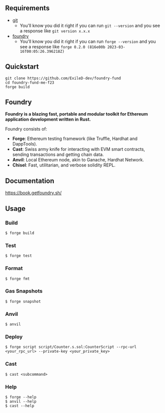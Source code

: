 ## Requirements

- [git](https://git-scm.com/book/en/v2/Getting-Started-Installing-Git)
  - You'll know you did it right if you can run `git --version` and you see a response like `git version x.x.x`
- [foundry](https://getfoundry.sh/)
  - You'll know you did it right if you can run `forge --version` and you see a response like `forge 0.2.0 (816e00b 2023-03-16T00:05:26.396218Z)`


## Quickstart

```
git clone https://github.com/ExileD-dev/foundry-fund
cd foundry-fund-me-f23
forge build
```


## Foundry

**Foundry is a blazing fast, portable and modular toolkit for Ethereum application development written in Rust.**

Foundry consists of:

-   **Forge**: Ethereum testing framework (like Truffle, Hardhat and DappTools).
-   **Cast**: Swiss army knife for interacting with EVM smart contracts, sending transactions and getting chain data.
-   **Anvil**: Local Ethereum node, akin to Ganache, Hardhat Network.
-   **Chisel**: Fast, utilitarian, and verbose solidity REPL.

## Documentation

https://book.getfoundry.sh/

## Usage

### Build

```shell
$ forge build
```

### Test

```shell
$ forge test
```

### Format

```shell
$ forge fmt
```

### Gas Snapshots

```shell
$ forge snapshot
```

### Anvil

```shell
$ anvil
```

### Deploy

```shell
$ forge script script/Counter.s.sol:CounterScript --rpc-url <your_rpc_url> --private-key <your_private_key>
```

### Cast

```shell
$ cast <subcommand>
```

### Help

```shell
$ forge --help
$ anvil --help
$ cast --help
```
<!-- 
Tests are important, its good practice, if our contract is without test its not a good 
contract.

// setup always runs first
 // fake user (prank) to send all tx
 // this is fork testing
    // get sepolia rpc from alchemy and put it in .env, also put .env in gitignore
    // forge test -vvvvv --fork-url $SEPOLIA_RPC
    // anvil will now pretend to run deploy and read from sepolia chain
    // instead of blank chain like before.
    // now the above test will be successfull
    // downside is fork testing takes alot of resources on alchemy
    // forge coverage -vvvvv --fork-url $SEPOLIA_RPC
    //                       --rpc-url (same thing)
    // coverage will tell us how many lines of our code as tested

    // modular testing and modular deployements
    // where we dnt have our addresses hardcoded with sepolia
    // so we can deploy and test to other chains easier
    // did above in helper config

    // we dnt know which one is the owner,
    // so we use prank from foundry to make fake address
    // so we dnt have to choose btw address(this) or msg.sender
    // hoax prank and give money to address so it does prank and deal

    // foundry feature = Chisel
    // chisel (in terminal)
    // it allows us to write solidity in terminal

    //forge snapshot --match-test testWithdrawFromMultipleFunders
    // makes a snapshot file to give us gas info for a specific test

    // for all above test, bcz they r test, its not using gas for tx
    // we can use txGasPrice() function to depict real life gas tx

    
// Instead of pasting the whole interface of each contract we want to interact with,
// we can use github to directly import this interface.
 // using constant and immutable allows us to make our code more gas effecient.
    //constant can be changed
    //immutable can only be updated once in the constructor
    //payable makes function accept native BC currency, makes button red.
    / require is like if else, we can ask for someting like (1 eth)
        // if the $ is not 1ETH, it reverts and display the message.
        // revert undo any actions that have been done, and send the remaining gas back
        // if reverts, myVal will stay 1 if the require reverts and the gas will be used.
 //require(msg.value > minimumUsd, "Didn't send enough ETH");
        // we need to use oracle chainlink to get the real world data(like 5 usd)
        // centralized oracles are point of failure because it will nullify smart contract/ BC
        // Chainlink is decentralized oracle network which we can use to get data.
        // helps us create hybrid smart contracts.

        // now using chainlink and conversions,

        //require(getConversionRate(msg.value) >= minimumUsd, "Didn't send enough ETH");
        // now that we have a library, we can use getConversionRate as this
        //getConversionRate is taking ethAmount as parameter, but when used in library,
        // msg.value is the first parameter which we dont need in paranthesis but before.

        // to make funcution more cheaper and gas effecient, we can use
    // storage variables

    
    // we can use libraries to make these 3 below functions and make them custom functions of any type
    //msg.value.getPrice();
    // we can make our own library

     // Modifiers are used to create keywords, which we can use to allow certain users
    // to access certain functions
        //modifer is executed before the function if _ is at the end.
        //modifer is executed after the function if _ is at the top.


    // what happens if someone sends this contract eth without calling the fund function
    // we can use recieve and fallback

    // to fund our most recently deployed cotnract
// we can use forge install Cyfrin/foundry-devops --no-commit
// and then import devopstools like below


//1. Deploy mocks where we are on local anvil chain
keep track of contract address across different chain
Sepolia ETH/USD
Mainnet ETH/USD

// is Scipt gives vm variable

    if we are on a local anvil, we deploy mocks
    otherwise, grab the existing address from live network

    price feed address
    anvil is different bcz we need to use mocks bcz contracts dnt exists
    as compared to live networks

    if we dont do the above if, it will create a new price feed
    but if we have already deployed one we can use it again
    but checking is the address is not 0
    means we have deployed it before and we get the active network

        1. Deploy mock (fake/dummy contract)
        2. return mock address

        
     if we change anything from script, we also have to change in test
     so we can update above and import deployFundMe in test first and then

      // Mock
    Instead of calling alchemy for every single test and waste resources
    we can use mock to deploy fake local price feed

    now to use helper config and to make deploying more dynamic for different chain

    // Make Files
    Makefiles allows us to create shortcuts for command we are going to use commanly.

    
 -->